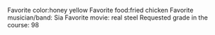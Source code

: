 Favorite color:honey yellow 
Favorite food:fried chicken
Favorite musician/band: Sia
Favorite movie: real steel
Requested grade in the course: 98 
